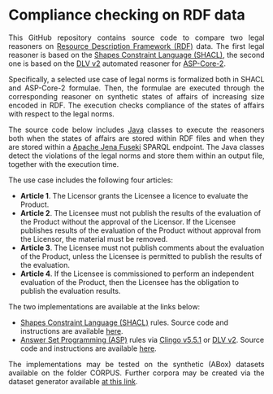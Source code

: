 # Compliance checking on RDF data

<p align="justify">
This GitHub repository contains source code to compare two legal reasoners on <a href="https://www.w3.org/RDF">Resource Description Framework (RDF)</a> data. The first legal reasoner is based on the <a href="https://www.w3.org/TR/shacl-af/#rules">Shapes Constraint Language (SHACL)</a>, the second one is based on the <a href="https://www.dlvsystem.it/dlvsite/dlv/">DLV v2</a> automated reasoner for <a href="https://www.cambridge.org/core/journals/theory-and-practice-of-logic-programming/article/abs/aspcore2-input-language-format/292E52334010C1F62E4469ABCD66228E">ASP-Core-2</a>.
</p>

<p align="justify">
Specifically, a selected use case of legal norms is formalized both in SHACL and ASP-Core-2 formulae. Then, the formulae are executed through the corresponding reasoner on synthetic states of affairs of increasing size encoded in RDF. The execution checks compliance of the states of affairs with respect to the legal norms. 
</p>

<p align="justify">
The source code below includes <a href="https://www.java.com">Java</a> classes to execute the reasoners both when the states of affairs are stored within RDF files and when they are stored within a <a href="https://jena.apache.org/documentation/fuseki2">Apache Jena Fuseki</a> SPARQL endpoint. The Java classes detect the violations of the legal norms and store them within an output file, together with the execution time.
</p>

<p align="justify">
The use case includes the following four articles:

<ul>
  <li><b>Article 1</b>. The Licensor grants the Licensee a licence to evaluate the Product.</li>
  <li><b>Article 2</b>. The Licensee must not publish the results of the evaluation of the Product without the approval of the Licensor. If the Licensee publishes results of the evaluation of the Product without approval from the Licensor, the material must be removed.</li>
  <li><b>Article 3</b>. The Licensee must not publish comments about the evaluation of the Product, unless the Licensee is permitted to publish the results of the evaluation.</li>
  <li><b>Article 4</b>. If the Licensee is commissioned to perform an independent evaluation of the Product, then the Licensee has the obligation to publish the evaluation results.</li>
</ul>
</p>

<p align="justify">
The two implementations are available at the links below:

<ul>
  <li><a href="https://www.w3.org/TR/shacl-af/#rules">Shapes Constraint Language (SHACL)</a> rules. Source code and instructions are available <a href="https://github.com/liviorobaldo/compliancecheckers/tree/main/SHACL">here</a>.</li>
  <li><a href="https://potassco.org/">Answer Set Programming (ASP)</a> rules via <a href="https://github.com/potassco/clingo/releases">Clingo v5.5.1</a> or <a href="https://www.dlvsystem.it/dlvsite/dlv/">DLV v2</a>. Source code and instructions are available <a href="https://github.com/liviorobaldo/compliancecheckers/tree/main/ASP">here</a>.</li>
</ul>

</p>

<p align="justify">
The implementations may be tested on the synthetic (ABox) datasets available on the folder CORPUS. Further corpora may be created via the dataset generator available <a href="https://github.com/liviorobaldo/compliancecheckers/tree/main/DatasetGenerator">at this link</a>.
</p>
